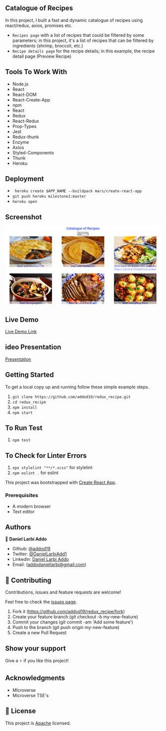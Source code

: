 ## Catalogue of Recipes

In this project, I built a fast and dynamic catalogue of recipes using react/redux, axios, promises etc.
- `Recipes page` with a list of recipes that could be filtered by some parameters; in this project, it's a list of recipes that can be filtered by ingredients (shrimp, broccoli, etc.)
- `Recipe details page` for the recipe details; in this example, the recipe detail page (Preview Recipe)

## Tools To Work With

- Node.js
- React
- React-DOM
- React-Create-App
- npm
- React
- Redux
- React-Redux
- Prop-Types
- Jest
- Redux-thunk
- Enzyme
- Axios
- Styled-Components
- Thunk
- Heroku

## Deployment

- ``` heroku create $APP_NAME --buildpack mars/create-react-app```
- ``` git push heroku milestone1:master ```
- ` heroku open `

## Screenshot
![screenshot](shot.png)

## Live Demo

[Live Demo Link](https://redux-recipe.herokuapp.com/)

## ideo Presentation

[Presentation]()


## Getting Started

To get a local copy up and running follow these simple example steps.

1. ``` git clone https://github.com/addod19/redux_recipe.git ```
2. ``` cd redux_recipe ```
3. ``` npm install ```
4. ``` npm start ```

## To Run Test

1. ` npm test `

## To Check for Linter Errors

1. ` npx stylelint "**/*.scss" ` for stylelint
2. ` npm eslint . ` for eslint



This project was bootstrapped with [Create React App](https://github.com/facebook/create-react-app).


### Prerequisites

- A modern browser
- Text editor

## Authors

👤 **Daniel Larbi Addo**

- Github: [@addod19](https://github.com/addod19)
- Twitter: [@DanielLarbiAdd1](https://twitter.com/DanielLarbiAdd1)
- Linkedin: [Daniel Larbi Addo](https://linkedin.com/in/daniel-larbi-addo/)
- Email: (addodaniellarbi@gmail.com)

## 🤝 Contributing

Contributions, issues and feature requests are welcome!

Feel free to check the [issues page](https://github.com/addod19/redux_recipe/issues).


1. Fork it (https://github.com/addod19/redux_recipe/fork)
2. Create your feature branch (git checkout -b my-new-feature)
3. Commit your changes (git commit -am 'Add some feature')
4. Push to the branch (git push origin my-new-feature)
5. Create a new Pull Request

## Show your support

Give a ⭐️ if you like this project!

## Acknowledgments

- MIcroverse
- Microverse TSE's

## 📝 License

This project is [Apache](lic.url) licensed.
